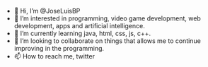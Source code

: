 - 👋 Hi, I’m @JoseLuisBP
- 👀 I’m interested in programming, video game development, web development, apps and artificial intelligence.
- 🌱 I’m currently learning java, html, css, js, c++.
- 💞️ I’m looking to collaborate on things that allows me to continue improving in the programming.
- 📫 How to reach me, twitter

<!---
JoseLuisBP/JoseLuisBP is a ✨ special ✨ repository because its `README.md` (this file) appears on your GitHub profile.
You can click the Preview link to take a look at your changes.
--->
